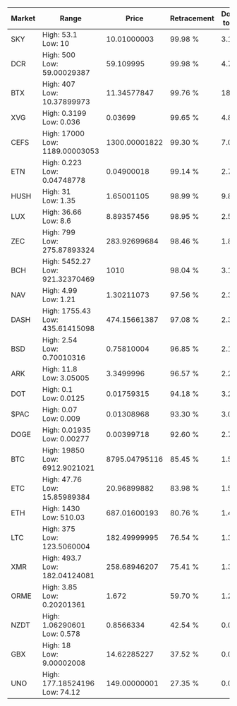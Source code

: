 | Market | Range | Price| Retracement | Doubles to 50% |
| --- | --- | --- | --- | --- |
| SKY | High: 53.1<br />Low: 10 | 10.01000003 | 99.98 % | 3.15 |
| DCR | High: 500<br />Low: 59.00029387 | 59.109995 | 99.98 % | 4.73 |
| BTX | High: 407<br />Low: 10.37899973 | 11.34577847 | 99.76 % | 18.39 |
| XVG | High: 0.3199<br />Low: 0.036 | 0.03699 | 99.65 % | 4.81 |
| CEFS | High: 17000<br />Low: 1189.00003053 | 1300.00001822 | 99.30 % | 7.00 |
| ETN | High: 0.223<br />Low: 0.04748778 | 0.04900018 | 99.14 % | 2.76 |
| HUSH | High: 31<br />Low: 1.35 | 1.65001105 | 98.99 % | 9.80 |
| LUX | High: 36.66<br />Low: 8.6 | 8.89357456 | 98.95 % | 2.54 |
| ZEC | High: 799<br />Low: 275.87893324 | 283.92699684 | 98.46 % | 1.89 |
| BCH | High: 5452.27<br />Low: 921.32370469 | 1010 | 98.04 % | 3.16 |
| NAV | High: 4.99<br />Low: 1.21 | 1.30211073 | 97.56 % | 2.38 |
| DASH | High: 1755.43<br />Low: 435.61415098 | 474.15661387 | 97.08 % | 2.31 |
| BSD | High: 2.54<br />Low: 0.70010316 | 0.75810004 | 96.85 % | 2.14 |
| ARK | High: 11.8<br />Low: 3.05005 | 3.3499996 | 96.57 % | 2.22 |
| DOT | High: 0.1<br />Low: 0.0125 | 0.01759315 | 94.18 % | 3.20 |
| $PAC | High: 0.07<br />Low: 0.009 | 0.01308968 | 93.30 % | 3.02 |
| DOGE | High: 0.01935<br />Low: 0.00277 | 0.00399718 | 92.60 % | 2.77 |
| BTC | High: 19850<br />Low: 6912.9021021 | 8795.04795116 | 85.45 % | 1.52 |
| ETC | High: 47.76<br />Low: 15.85989384 | 20.96899882 | 83.98 % | 1.52 |
| ETH | High: 1430<br />Low: 510.03 | 687.01600193 | 80.76 % | 1.41 |
| LTC | High: 375<br />Low: 123.5060004 | 182.49999995 | 76.54 % | 1.37 |
| XMR | High: 493.7<br />Low: 182.04124081 | 258.68946207 | 75.41 % | 1.31 |
| ORME | High: 3.85<br />Low: 0.20201361 | 1.672 | 59.70 % | 1.21 |
| NZDT | High: 1.06290601<br />Low: 0.578 | 0.8566334 | 42.54 % | 0.00 |
| GBX | High: 18<br />Low: 9.00002008 | 14.62285227 | 37.52 % | 0.00 |
| UNO | High: 177.18524196<br />Low: 74.12 | 149.00000001 | 27.35 % | 0.00 |
